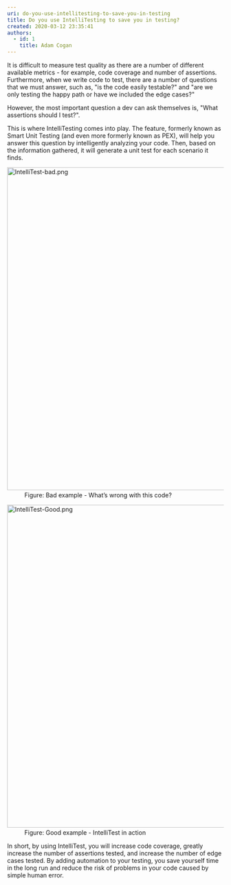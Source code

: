 ```yaml
---
uri: do-you-use-intellitesting-to-save-you-in-testing
title: Do you use IntelliTesting to save you in testing?
created: 2020-03-12 23:35:41
authors:
  - id: 1
    title: Adam Cogan
---
```





<span class='intro'> <p class="ssw15-rteElement-P">It is difficult to measure test quality as there are a number of different available metrics - for example, code coverage and number of assertions. Furthermore, when we write code to test, there are a number of questions that we must answer, such as, &quot;is the code easily testable?&quot; and &quot;are we only testing the happy path or have we included the edge cases?&quot;​</p><p class="ssw15-rteElement-P">However, the most important question a dev can ask themselves is, &quot;What assertions should I test?​&quot;.</p><p class="ssw15-rteElement-P">This is where IntelliTesting comes into play. The feature, formerly known as Smart Unit Testing (and even more formerly known as PEX), will help you answer this question by intelligently analyzing your code. Then, based on the information gathered, it will generate a unit test for each scenario it finds.<br></p> </span>

<dl class="badImage"><dt>​<img src="/PublishingImages/IntelliTest-bad.png" alt="IntelliTest-bad.png" style="width&#58;750px;" /></dt><dd>Figure&#58; Bad example - What’s wrong with this code?</dd></dl><dl class="goodImage"><dt>​<img src="/PublishingImages/IntelliTest-Good.png" alt="IntelliTest-Good.png" style="width&#58;750px;" /></dt><dd>Figure&#58; Good example - IntelliTest in action​<span style="color&#58;#444444;">​</span></dd></dl><p>In short, by using IntelliTest, you will increase code coverage, greatly increase the number of assertions tested, and increase the number of edge cases tested. By adding automation to your testing, you save yourself time in the long run and reduce the risk of problems in your code caused by simple human error.<br></p>


